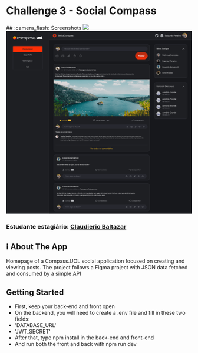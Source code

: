 <div>
    <h1>Challenge 3 - Social Compass</h1>
    ## :camera_flash: Screenshots
    <img src="/social-compass/public/Wallpaper-login.png"/>
    <img src="/social-compass/public/Wallpaper-home.png"/>
</div>

<h3>Estudante estagiário:
   <a href = "https://github.com/Claudierio"> Claudierio Baltazar </a> 
</h3>

## :information_source: About The App
Homepage of a Compass.UOL social application focused on creating and viewing posts. The project follows a Figma project with JSON data fetched and consumed by a simple API

## Getting Started
- First, keep your back-end and front open
- On the backend, you will need to create a .env file and fill in these two fields:
- 'DATABASE_URL'
- 'JWT_SECRET'
- After that, type npm install in the back-end and front-end
- And run both the front and back with npm run dev
